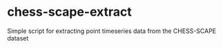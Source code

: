 # chess-scape-extract
Simple script for extracting point timeseries data from the CHESS-SCAPE dataset
